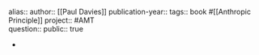 alias::
author:: [[Paul Davies]] 
publication-year::
tags:: book #[[Anthropic Principle]] 
project:: #AMT  
question::
public:: true

-